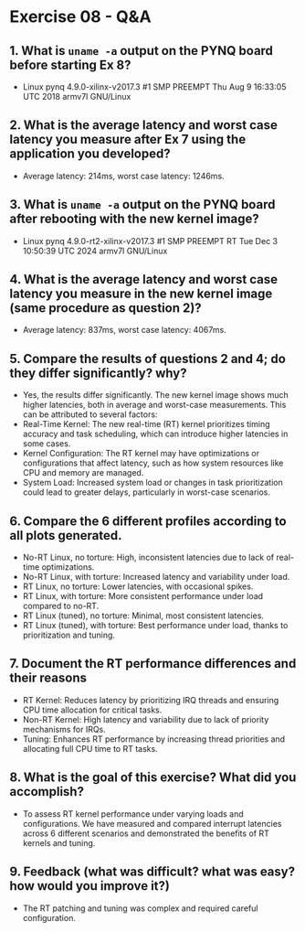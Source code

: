 # Exercise 08 - Q&A

## 1. What is `uname -a` output on the PYNQ board before starting Ex 8?
- Linux pynq 4.9.0-xilinx-v2017.3 #1 SMP PREEMPT Thu Aug 9 16:33:05 UTC 2018 armv7l GNU/Linux 

## 2. What is the average latency and worst case latency you measure after Ex 7 using the application you developed?
- Average latency: 214ms, worst case latency: 1246ms.

## 3. What is `uname -a` output on the PYNQ board after rebooting with the new kernel image?
- Linux pynq 4.9.0-rt2-xilinx-v2017.3 #1 SMP PREEMPT RT Tue Dec 3 10:50:39 UTC 2024 armv7l GNU/Linux

## 4. What is the average latency and worst case latency you measure in the new kernel image (same procedure as question 2)?
- Average latency: 837ms, worst case latency: 4067ms.

## 5. Compare the results of questions 2 and 4; do they differ significantly? why?
- Yes, the results differ significantly. The new kernel image shows much higher latencies, both in average and worst-case measurements.
This can be attributed to several factors:
- Real-Time Kernel: The new real-time (RT) kernel prioritizes timing accuracy and task scheduling, which can introduce higher latencies in some cases.
- Kernel Configuration: The RT kernel may have optimizations or configurations that affect latency, such as how system resources like CPU and memory are managed.
- System Load: Increased system load or changes in task prioritization could lead to greater delays, particularly in worst-case scenarios.

## 6. Compare the 6 different profiles according to all plots generated.
-	No-RT Linux, no torture: High, inconsistent latencies due to lack of real-time optimizations.
- No-RT Linux, with torture: Increased latency and variability under load.
- RT Linux, no torture: Lower latencies, with occasional spikes.
- RT Linux, with torture: More consistent performance under load compared to no-RT.
- RT Linux (tuned), no torture: Minimal, most consistent latencies.
- RT Linux (tuned), with torture: Best performance under load, thanks to prioritization and tuning.

## 7. Document the RT performance differences and their reasons
-	RT Kernel: Reduces latency by prioritizing IRQ threads and ensuring CPU time allocation for critical tasks.
- Non-RT Kernel: High latency and variability due to lack of priority mechanisms for IRQs.
- Tuning: Enhances RT performance by increasing thread priorities and allocating full CPU time to RT tasks.

## 8. What is the goal of this exercise? What did you accomplish?
- To assess RT kernel performance under varying loads and configurations. We have measured and compared interrupt latencies across 6 different scenarios and demonstrated the benefits of RT kernels and tuning.

## 9. Feedback (what was difficult? what was easy? how would you improve it?)
-	The RT patching and tuning was complex and required careful configuration.